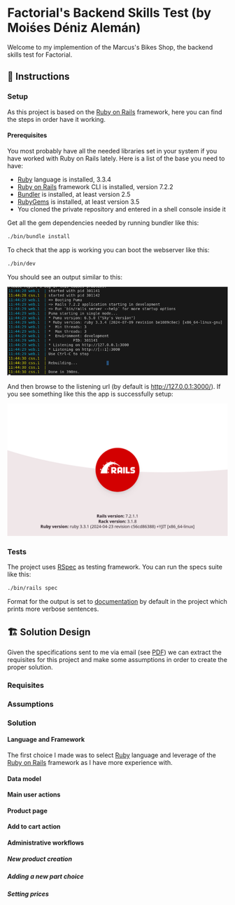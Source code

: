 # Factorial's Backend Skills Test (by Moiśes Déniz Alemán)

Welcome to my implemention of the Marcus's Bikes Shop, the backend skills test for Factorial. 

## 📝 Instructions

### Setup

As this project is based on the [Ruby on Rails](https://rubyonrails.org/) framework, here you can find the steps in order have it working.

#### Prerequisites

You most probably have all the needed libraries set in your system if you have worked with Ruby on Rails lately. Here is a list of the base you need to have:

* [Ruby](https://www.ruby-lang.org) language is installed, 3.3.4
* [Ruby on Rails](https://rubyonrails.org/) framework CLI is installed, version 7.2.2
* [Bundler](https://bundler.io/) is installed, at least version 2.5
* [RubyGems](https://rubygems.org/) is installed, at least version 3.5
* You cloned the private repository and entered in a shell console inside it

Get all the gem dependencies needed by running bundler like this:

```bash
./bin/bundle install
```

To check that the app is working you can boot the webserver like this:

```bash
./bin/dev 
```
You should see an output similar to this:

![Webserver](doc/assets/dev_server.png)

And then browse to the listening url (by default is http://127.0.0.1:3000/). If you see something like this the app is successfully setup:

![Webserver](doc/assets/server_up.png)

### Tests

The project uses [RSpec](https://rspec.info/) as testing framework. You can run the specs suite like this:

```bash
./bin/rails spec
```

Format for the output is set to [documentation](https://rspec.info/features/3-13/rspec-core/command-line/format-option/) by default in the project which prints more verbose sentences. 

## 🏗️ Solution Design

Given the specifications sent to me via email (see [PDF](doc/code_challenge_specifications.pdf)) we can extract the requisites for this project and make some assumptions in order to create the proper solution.

### Requisites


### Assumptions

### Solution

#### Language and Framework

The first choice I made was to select [Ruby](https://www.ruby-lang.org) language and leverage of the [Ruby on Rails](https://rubyonrails.org/) framework as I have more experience with.

#### Data model
#### Main user actions
#### Product page
#### Add to cart action
#### Administrative workflows
##### New product creation
##### Adding a new part choice
##### Setting prices